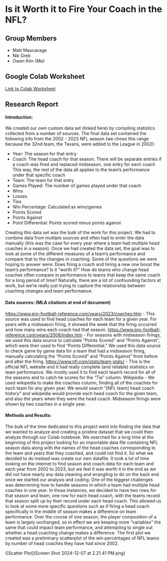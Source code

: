 # Is it Worth it to Fire Your Coach in the NFL?

## Group Members
- Matt Mascavage
- Nik Greb
- Owen Kim (Me)

## Google Colab Worksheet
[Link to Colab Worksheet](https://colab.research.google.com/drive/17cAjFsPaYrHx-ixhsSl-JyjIttDtKu-J)

## Research Report

#### Introduction:

We created our own custom data set (linked here) by compiling statistics collected from a number of sources. The final data set contained the following info from the 2002 - 2023 NFL season (we chose this range because the 32nd team, the Texans, were added to the League in 2002):

- Year: The season for that entry
- Coach: The head coach for that season. There will be separate entries if a coach was fired and replaced midseason, one entry for each coach
This way, the rest of the data all applies to the team’s performance under that specific coach
- Team: The team for that entry
- Games Played: The number of games played under that coach
- Wins
- Losses
- Ties
- Win Percentage: Calculated as wins/games
- Points Scored
- Points Against
- Point Differential: Points scored minus points against

Creating this data set was the bulk of the work for this project. We had to combine data from multiple sources and often had to enter the data manually (this was the case for every year where a team had multiple head coaches in a season). 
Once we had created the data set, the goal was to look at some of the different measures of a team’s performance and compare that to the changes in coaching. Some of the questions we were hoping to answer were:
Does firing a coach and hiring a new one boost the team’s performance? Is it “worth it?”
How do teams who change head coaches often compare in performance to teams that keep the same coach for a long period of time?
Naturally, there are a lot of confounding factors at work, but we’re really just trying to capture the relationship between coaching changes and team performance.

#### Data sources: (MLA citations at end of document)

https://www.pro-football-reference.com/years/2023/coaches.htm - This source was used to find head coaches for each team for a given year. For years with a midseason firing, it showed the week that the firing occurred and how many wins each coach had that season. 
https://www.pro-football-reference.com/years/2008/index.htm - For seasons with midseason firings, we used this data source to calculate “Points Scored” and “Points Against”, which were then used to find “Points Differential.” We used this data source to check game by game data for a team that had a midseason firing, manually calculating the “Points Scored” and “Points Against” from before and after the firing. 
https://www.nfl.com/stats/team-stats/ - This is the official NFL website and it had really complete (and reliable) statistics on team performance. We mostly used it to find each team’s record for all of the seasons and to catch tie scores for the “Tie” column.
Wikipedia - We used wikipedia to make the coaches column, finding all of the coaches for each team for any given year. We would search “[NFL team] head coach history” and wikipedia would provide each head coach for the given team, and also the years when they were the head coach. Midseason firings were shown by two coaches in a single year. 

#### Methods and Results:

The bulk of the time dedicated to this project went into finding the data that we wanted to analyze and creating a pristine dataset that we could then analyze through our Colab notebook. We searched for a long time at the beginning of this project looking for an importable data file containing NFL season data along with the names of the head coaches corresponding to the team and years that they coached, and could not find it. So what we decided to do instead was create our own datafile. It took a lot of time looking on the internet to find season and coach data for each team and each year from 2002 to 2023, but we feel it was worth it in the end as we did not have nearly any data cleaning and wrangling to do on the back end once we started our analysis and coding. One of the biggest challenges was determining how to handle seasons in which a team had multiple head coaches in one year. In those instances, we decided to have two rows for that season and team, one row for each head coach, with the teams record that season split up by their record under each head coach. This allowed us to look at some more specific questions such as if firing a head coach specifically in the middle of season makes a difference on team performance. Over the course of one season, the player composition of a team is largely unchanged, so in effect we are keeping more “variables” the same that could impact team performance, and attempting to single out whether a head coaching change makes a difference. The first plot we created was a preliminary scatterplot of the win percentages of NFL teams by number of head coaches they have had since 2002. 

![Scatter Plot](Screen Shot 2024-12-07 at 2.21.41 PM.png)
